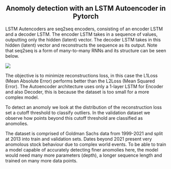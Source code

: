 <h2><center>Anomoly detection with an LSTM Autoencoder in Pytorch</h2></center>

LSTM Autencoders are seq2seq encoders, consisting of an encoder LSTM and a decoder LSTM. The encoder LSTM takes in a sequence of values, outputting only the hidden (latent) vector. The decoder LSTM takes in this hidden (latent) vector and reconstructs the sequence as its output. Note that seq2seq is a form of many-to-many RNNs and its structure can be seen below.

<img src = "https://discuss.pytorch.org/uploads/default/original/2X/5/5f1edbc3470b9e6b8bc3c3dbca9dd6bf1e62513a.jpg">

The objective is to minimize reconstructions loss, in this case the L1Loss (Mean Absolute Error) performs better than the L2Loss (Mean Squared Error). The Autoencoder architecture uses only a 1-layer LSTM for Encoder and also Decoder, this is because the dataset is too small for a more complex model.

To detect an anomoly we look at the distribution of the reconstruction loss set a cutoff threshold to classify outliers. In the validation dataset we observe how points beyond this cutoff threshold are classified as anomolies.

The dataset is comprised of Goldman Sachs data from 1999-2021 and split at 2013 into train and validation sets. Dates beyond 2021 present very anomolous stock behaviour due to complex world events. To be able to train a model capable of accurately detecting finer anomolies here, the model would need many more parameters (depth), a longer sequence length and trained on many more data points.

